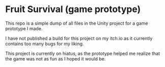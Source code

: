 
# Fruit Survival (game prototype)

This repo is a simple dump of all files in the Unity project for a game prototype I made.

I have not published a build for this project on my itch.io as it currently contains too many bugs for my liking.

This project is currently on hiatus, as the prototype helped me realize that the game was not as fun as I hoped it would be.